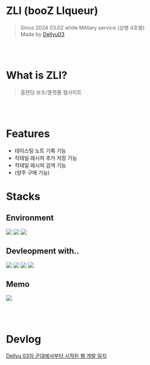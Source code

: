 # ZLI (booZ LIqueur)
> Since 2024 03.02 while Military service (상병 4호봉) \
> Made by [Dellyu03](https://github.com/dellyu03)

<br></br>

# What is ZLI?
> 홈텐딩 보조/플랫폼 웹사이트 


<br></br>

# Features
- 테이스팅 노트 기록 기능
- 칵테일 레시피 추가 저장 기능
- 칵테일 레시피 검색 기능
- (양주 구매 기능)

# Stacks

## Environment
<img src="https://img.shields.io/badge/Visual studio Code-007ACC?style=for-the-badge&logo=visual studio code&logoColor=white"> <img src="https://img.shields.io/badge/Git-F05032?style=for-the-badge&logo=Git&logoColor=white"> <img src="https://img.shields.io/badge/Git Hub-181717?style=for-the-badge&logo=GitHub&logoColor=white">


## Devleopment with..
<img src="https://img.shields.io/badge/HTML-E34F26?style=for-the-badge&logo=html5&logoColor=white">
<img src="https://img.shields.io/badge/CSS-1572B6?style=for-the-badge&logo=CSS3&logoColor=white">
<img src="https://img.shields.io/badge/Java Script-F7DF1E?style=for-the-badge&logo=JavaScript&logoColor=white">
<img src="https://img.shields.io/badge/React-282c34?style=for-the-badge&logo=react&logoColor=#61DAFB">

## Memo
<img src="https://img.shields.io/badge/Obsidian-7C3AED?style=for-the-badge&logo=obsidian&logoColor=white">

<br></br>


# Devlog
[Dellyu 03의 군대에서부터 시작된 웹 개발 일지](https://velog.io/@youjacha082/series/%EC%9B%B9-%EA%B0%9C%EB%B0%9C-%EC%9D%BC%EC%A7%80)


